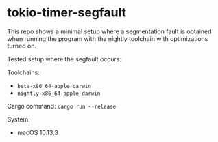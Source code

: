 # tokio-timer-segfault

This repo shows a minimal setup where a segmentation fault is obtained when running the program with the nightly toolchain with optimizations turned on.

Tested setup where the segfault occurs:

Toolchains:
* `beta-x86_64-apple-darwin`
* `nightly-x86_64-apple-darwin`

Cargo command:
`cargo run --release`

System:
* macOS 10.13.3
